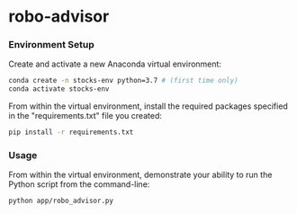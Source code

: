 # robo-advisor

### Environment Setup

Create and activate a new Anaconda virtual environment:

```sh
conda create -n stocks-env python=3.7 # (first time only)
conda activate stocks-env
```

From within the virtual environment, install the required packages specified in the "requirements.txt" file you created:

```sh
pip install -r requirements.txt
```

### Usage

From within the virtual environment, demonstrate your ability to run the Python script from the command-line:

```sh
python app/robo_advisor.py